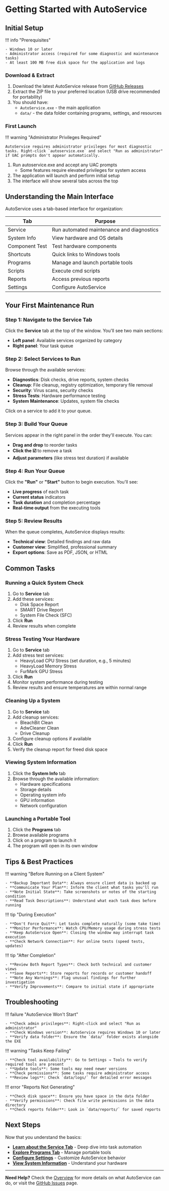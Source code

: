 # Getting Started with AutoService

## Initial Setup

!!! info "Prerequisites"

    - Windows 10 or later
    - Administrator access (required for some diagnostic and maintenance tasks)
    - At least 100 MB free disk space for the application and logs

### Download & Extract

1. Download the latest AutoService release from [GitHub Releases](https://github.com/SonnyTaylor/AutoService/releases)
2. Extract the ZIP file to your preferred location (USB drive recommended for portability)
3. You should have:
   - `AutoService.exe` - the main application
   - `data/` - the data folder containing programs, settings, and resources

### First Launch

!!! warning "Administrator Privileges Required"

    AutoService requires administrator privileges for most diagnostic tasks. Right-click `autoservice.exe` and select "Run as administrator" if UAC prompts don't appear automatically.

1. Run autoservice.exe and accept any UAC prompts
   - Some features require elevated privileges for system access
2. The application will launch and perform initial setup
3. The interface will show several tabs across the top

## Understanding the Main Interface

AutoService uses a tab-based interface for organization:

| Tab            | Purpose                                   |
| -------------- | ----------------------------------------- |
| Service        | Run automated maintenance and diagnostics |
| System Info    | View hardware and OS details              |
| Component Test | Test hardware components                  |
| Shortcuts      | Quick links to Windows tools              |
| Programs       | Manage and launch portable tools          |
| Scripts        | Execute cmd scripts                       |
| Reports        | Access previous reports                   |
| Settings       | Configure AutoService                     |

## Your First Maintenance Run

### Step 1: Navigate to the Service Tab

Click the **Service** tab at the top of the window. You'll see two main sections:

- **Left panel**: Available services organized by category
- **Right panel**: Your task queue

### Step 2: Select Services to Run

Browse through the available services:

- **Diagnostics**: Disk checks, drive reports, system checks
- **Cleanup**: File cleanup, registry optimization, temporary file removal
- **Security**: Virus scans, security checks
- **Stress Tests**: Hardware performance testing
- **System Maintenance**: Updates, system file checks

Click on a service to add it to your queue.

### Step 3: Build Your Queue

Services appear in the right panel in the order they'll execute. You can:

- **Drag and drop** to reorder tasks
- **Click the ☑️** to remove a task
- **Adjust parameters** (like stress test duration) if available

### Step 4: Run Your Queue

Click the **"Run"** or **"Start"** button to begin execution. You'll see:

- **Live progress** of each task
- **Current status** indicators
- **Task duration** and completion percentage
- **Real-time output** from the executing tools

### Step 5: Review Results

When the queue completes, AutoService displays results:

- **Technical view**: Detailed findings and raw data
- **Customer view**: Simplified, professional summary
- **Export options**: Save as PDF, JSON, or HTML

## Common Tasks

### Running a Quick System Check

1. Go to **Service** tab
2. Add these services:
   - Disk Space Report
   - SMART Drive Report
   - System File Check (SFC)
3. Click **Run**
4. Review results when complete

### Stress Testing Your Hardware

1. Go to **Service** tab
2. Add stress test services:
   - HeavyLoad CPU Stress (set duration, e.g., 5 minutes)
   - HeavyLoad Memory Stress
   - FurMark GPU Stress
3. Click **Run**
4. Monitor system performance during testing
5. Review results and ensure temperatures are within normal range

### Cleaning Up a System

1. Go to **Service** tab
2. Add cleanup services:
   - BleachBit Clean
   - AdwCleaner Clean
   - Drive Cleanup
3. Configure cleanup options if available
4. Click **Run**
5. Verify the cleanup report for freed disk space

### Viewing System Information

1. Click the **System Info** tab
2. Browse through the available information:
   - Hardware specifications
   - Storage details
   - Operating system info
   - GPU information
   - Network configuration

### Launching a Portable Tool

1. Click the **Programs** tab
2. Browse available programs
3. Click on a program to launch it
4. The program will open in its own window

## Tips & Best Practices

!!! warning "Before Running on a Client System"

    - **Backup Important Data**: Always ensure client data is backed up
    - **Communicate Your Plan**: Inform the client what tasks you'll run
    - **Note Initial State**: Take screenshots or notes of the starting condition
    - **Read Task Descriptions**: Understand what each task does before running

!!! tip "During Execution"

    - **Don't Force Quit**: Let tasks complete naturally (some take time)
    - **Monitor Performance**: Watch CPU/Memory usage during stress tests
    - **Keep AutoService Open**: Closing the window may interrupt task execution
    - **Check Network Connection**: For online tests (speed tests, updates)

!!! tip "After Completion"

    - **Review Both Report Types**: Check both technical and customer views
    - **Save Reports**: Store reports for records or customer handoff
    - **Note Any Warnings**: Flag unusual findings for further investigation
    - **Verify Improvements**: Compare to initial state if appropriate

## Troubleshooting

!!! failure "AutoService Won't Start"

    - **Check admin privileges**: Right-click and select "Run as administrator"
    - **Check Windows version**: AutoService requires Windows 10 or later
    - **Verify data folder**: Ensure the `data/` folder exists alongside the EXE

!!! warning "Tasks Keep Failing"

    - **Check tool availability**: Go to Settings → Tools to verify required tools are present
    - **Update tools**: Some tools may need newer versions
    - **Check permissions**: Some tasks require administrator access
    - **Review logs**: Check `data/logs/` for detailed error messages

!!! error "Reports Not Generating"

    - **Check disk space**: Ensure you have space in the data folder
    - **Verify permissions**: Check file write permissions in the data directory
    - **Check reports folder**: Look in `data/reports/` for saved reports

## Next Steps

Now that you understand the basics:

- **[Learn about the Service Tab](service-tab.md)** - Deep dive into task automation
- **[Explore Programs Tab](programs-tab.md)** - Manage portable tools
- **[Configure Settings](settings-tab.md)** - Customize AutoService behavior
- **[View System Information](system-info-tab.md)** - Understand your hardware

---

**Need Help?** Check the [Overview](overview.md) for more details on what AutoService can do, or visit the [GitHub Issues](https://github.com/SonnyTaylor/AutoService/issues) page.
